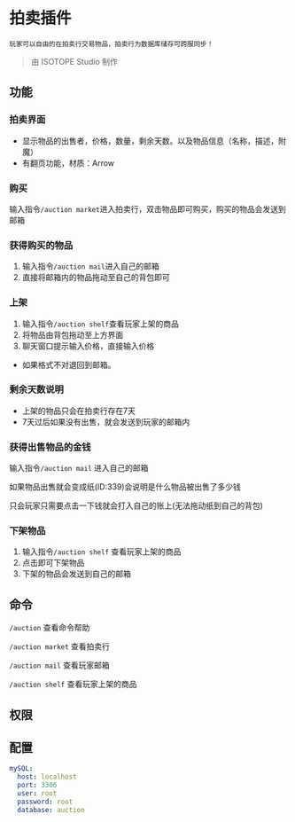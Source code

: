 # 拍卖插件
	玩家可以自由的在拍卖行交易物品，拍卖行为数据库储存可跨服同步！

> 由 ISOTOPE Studio 制作

## 功能
### 拍卖界面
- 显示物品的出售者，价格，数量，剩余天数。以及物品信息（名称，描述，附魔）
- 有翻页功能，材质：Arrow

### 购买

输入指令`/auction market`进入拍卖行，双击物品即可购买，购买的物品会发送到邮箱

### 获得购买的物品

1. 输入指令`/auction mail`进入自己的邮箱
2. 直接将邮箱内的物品拖动至自己的背包即可

### 上架

1. 输入指令`/auction shelf`查看玩家上架的商品
2. 将物品由背包拖动至上方界面
3. 聊天窗口提示输入价格，直接输入价格

- 如果格式不对退回到邮箱。

### 剩余天数说明

- 上架的物品只会在拍卖行存在7天
- 7天过后如果没有出售，就会发送到玩家的邮箱内
	
### 获得出售物品的金钱

输入指令`/auction mail` 进入自己的邮箱

如果物品出售就会变成纸(ID:339)会说明是什么物品被出售了多少钱

只会玩家只需要点击一下钱就会打入自己的账上(无法拖动纸到自己的背包)
	
### 下架物品

1. 输入指令`/auction shelf` 查看玩家上架的商品
2. 点击即可下架物品
3. 下架的物品会发送到自己的邮箱

## 命令

`/auction` 查看命令帮助

`/auction market` 查看拍卖行

`/auction mail` 查看玩家邮箱

`/auction shelf` 查看玩家上架的商品

## 权限

## 配置
``` YAML
mySQL:
  host: localhost
  port: 3306
  user: root
  password: root
  database: auction
```